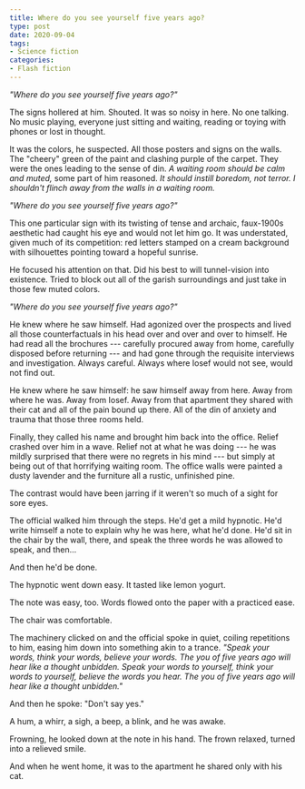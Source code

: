 ```yaml
---
title: Where do you see yourself five years ago?
type: post
date: 2020-09-04
tags:
- Science fiction
categories:
- Flash fiction
---
```


*"Where do you see yourself five years ago?"*

The signs hollered at him. Shouted. It was so noisy in here. No one talking. No music playing, everyone just sitting and waiting, reading or toying with phones or lost in thought.

It was the colors, he suspected. All those posters and signs on the walls. The "cheery" green of the paint and clashing purple of the carpet. They were the ones leading to the sense of din. *A waiting room should be calm and muted,* some part of him reasoned. *It should instill boredom, not terror. I shouldn't flinch away from the walls in a waiting room.*

*"Where do you see yourself five years ago?"*

This one particular sign with its twisting of tense and archaic, faux-1900s aesthetic had caught his eye and would not let him go. It was understated, given much of its competition: red letters stamped on a cream background with silhouettes pointing toward a hopeful sunrise.

He focused his attention on that. Did his best to will tunnel-vision into existence. Tried to block out all of the garish surroundings and just take in those few muted colors.

*"Where do you see yourself five years ago?"*

He knew where he saw himself. Had agonized over the prospects and lived all those counterfactuals in his head over and over and over to himself. He had read all the brochures --- carefully procured away from home, carefully disposed before returning --- and had gone through the requisite interviews and investigation. Always careful. Always where Iosef would not see, would not find out.

He knew where he saw himself: he saw himself away from here. Away from where he was. Away from Iosef. Away from that apartment they shared with their cat and all of the pain bound up there. All of the din of anxiety and trauma that those three rooms held.

Finally, they called his name and brought him back into the office. Relief crashed over him in a wave. Relief not at what he was doing --- he was mildly surprised that there were no regrets in his mind --- but simply at being out of that horrifying waiting room. The office walls were painted a dusty lavender and the furniture all a rustic, unfinished pine.

The contrast would have been jarring if it weren't so much of a sight for sore eyes.

The official walked him through the steps. He'd get a mild hypnotic. He'd write himself a note to explain why he was here, what he'd done. He'd sit in the chair by the wall, there, and speak the three words he was allowed to speak, and then...

And then he'd be done.

The hypnotic went down easy. It tasted like lemon yogurt.

The note was easy, too. Words flowed onto the paper with a practiced ease.

The chair was comfortable.

The machinery clicked on and the official spoke in quiet, coiling repetitions to him, easing him down into something akin to a trance. *"Speak your words, think your words, believe your words. The you of five years ago will hear like a thought unbidden. Speak your words to yourself, think your words to yourself, believe the words you hear. The you of five years ago will hear like a thought unbidden."*

And then he spoke: "Don't say yes."

A hum, a whirr, a sigh, a beep, a blink, and he was awake.

Frowning, he looked down at the note in his hand. The frown relaxed, turned into a relieved smile.

And when he went home, it was to the apartment he shared only with his cat.
